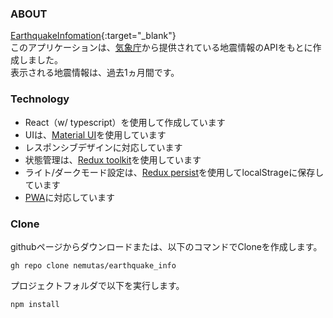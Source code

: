 ### ABOUT
[EarthquakeInfomation](https://nemutas.github.io/earthquake_info/){:target="_blank"}
<br>
このアプリケーションは、[気象庁](https://www.jma.go.jp/jma/index.html)から提供されている地震情報のAPIをもとに作成しました。
<br>
表示される地震情報は、過去1ヵ月間です。

### Technology
* React（w/ typescript）を使用して作成しています
* UIは、[Material UI](https://material-ui.com/getting-started/installation/)を使用しています
* レスポンシブデザインに対応しています
* 状態管理は、[Redux toolkit](https://redux-toolkit.js.org/)を使用しています
* ライト/ダークモード設定は、[Redux persist](https://redux-toolkit.js.org/usage/usage-guide#use-with-redux-persist)を使用してlocalStrageに保存しています
* [PWA](https://qiita.com/nemutas/items/8b7d22d4e44d659ef4eb)に対応しています

### Clone
githubページからダウンロードまたは、以下のコマンドでCloneを作成します。
```
gh repo clone nemutas/earthquake_info
```

プロジェクトフォルダで以下を実行します。
```
npm install
```
